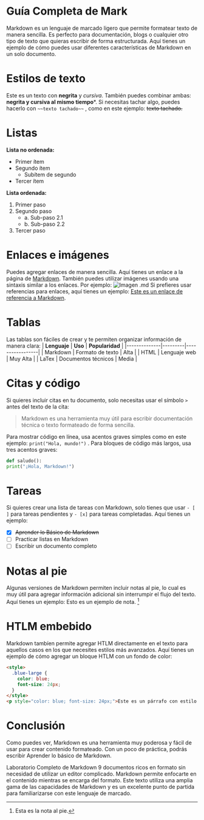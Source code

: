 
# **Guía Completa de Mark**
Markdown es un lenguaje de marcado ligero que permite formatear texto de
manera sencilla. Es perfecto para documentación, blogs o cualquier otro tipo de
texto que quieras escribir de forma estructurada. Aquí tienes un ejemplo de
cómo puedes usar diferentes características de Markdown en un solo
documento.  

# **Estilos de texto**
Este es un texto con **negrita** y *cursiva*. También puedes combinar ambas:
**negrita y cursiva al mismo tiempo***. Si necesitas tachar algo, puedes hacerlo con
`~~texto tachado~~` , como en este ejemplo: ~~texto tachado.~~

# **Listas**
**Lista no ordenada:**
* Primer ítem
* Segundo ítem
    * Subítem de segundo
* Tercer ítem
    
**Lista ordenada:**
1. Primer paso
2. Segundo paso    
    * a. Sub-paso 2.1
    * b. Sub-paso 2.2
3. Tercer paso  

# **Enlaces e imágenes**
Puedes agregar enlaces de manera sencilla. Aquí tienes un enlace a la página de
[Markdown](https://markdown.es/).
También puedes utilizar imágenes usando una sintaxis similar a los enlaces. Por
ejemplo:
![Imagen .md](https://markdown.es/wp-content/uploads/2015/08/Guia-Markdown-en-espanol.jpg)
Si prefieres usar referencias para enlaces, aquí tienes un ejemplo:
[Este es un enlace de referencia a Markdown][MD].

[MD]:(https://markdown.es/)

# **Tablas**
Las tablas son fáciles de crear y te permiten organizar información de manera
clara:
| **Lenguaje** | **Uso** | **Popularidad** |
|--------------|---------|-----------------|
| Markdown | Formato de texto | Alta |
| HTML | Lenguaje web | Muy Alta |
| LaTex | Documentos técnicos | Media |

# **Citas y código**
Si quieres incluir citas en tu documento, solo necesitas usar el símbolo `>` antes del texto de la cita:
>Markdown es una herramienta muy útil para escribir
documentación técnica o texto formateado de forma sencilla.
>
Para mostrar código en línea, usa acentos graves simples como en este ejemplo:
`print("Hola, mundo!")` . Para bloques de código más largos, usa tres acentos
graves:
```python
def saludo():
print("¡Hola, Markdown!")
```
# **Tareas**
Si quieres crear una lista de tareas con Markdown, solo tienes que usar `- [ ]`
para tareas pendientes y `- [x]` para tareas completadas. Aquí tienes un ejemplo:
- [x] ~~Aprender lo Básico de Markdown~~
- [ ] Practicar listas en Markdown
- [ ] Escribir un documento completo

# **Notas al pie**
Algunas versiones de Markdown permiten incluir notas al pie, lo cual es muy útil
para agregar información adicional sin interrumpir el flujo del texto. Aquí tienes
un ejemplo:
Esto es un ejemplo de nota. [^1]

# **HTLM embebido**
Markdown tambíen permite agregar HTLM directamente en el texto para aquellos casos en los que necesites estilos más avanzados. Aquí tienes un ejemplo de cómo agregar un bloque HTLM con un fondo de color:

```html
<style>
  .blue-large {
    color: blue;
    font-size: 24px;
  }
</style>
<p style="color: blue; font-size: 24px;">Este es un párrafo con estilo.</p>
```
# **Conclusión**
Como puedes ver, Markdown es una herramienta muy poderosa y fácil de usar
para crear contenido formateado. Con un poco de práctica, podrás escribir
Aprender lo básico de Markdown.

Laboratorio Completo de Markdown 9
documentos ricos en formato sin necesidad de utilizar un editor complicado.
Markdown permite enfocarte en el contenido mientras se encarga del formato.
Este texto utiliza una amplia gama de las capacidades de Markdown y es un
excelente punto de partida para familiarizarse con este lenguaje de marcado.





[^1]: Esta es la nota al pie.